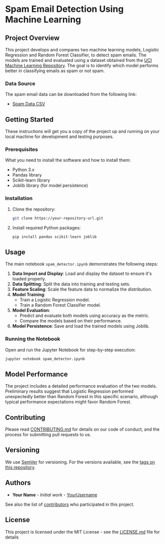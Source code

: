 
# Spam Email Detection Using Machine Learning

## Project Overview

This project develops and compares two machine learning models, Logistic Regression and Random Forest Classifier, to detect spam emails. The models are trained and evaluated using a dataset obtained from the [UCI Machine Learning Repository](https://archive.ics.uci.edu/dataset/94/spambase). The goal is to identify which model performs better in classifying emails as spam or not spam.

### Data Source

The spam email data can be downloaded from the following link:
- [Spam Data CSV](https://static.bc-edx.com/ai/ail-v-1-0/m13/challenge/spam-data.csv)

## Getting Started

These instructions will get you a copy of the project up and running on your local machine for development and testing purposes.

### Prerequisites

What you need to install the software and how to install them:

- Python 3.x
- Pandas library
- Scikit-learn library
- Joblib library (for model persistence)

### Installation

1. Clone the repository:
   ```bash
   git clone https://your-repository-url.git
   ```
2. Install required Python packages:
   ```bash
   pip install pandas scikit-learn joblib
   ```

## Usage

The main notebook `spam_detector.ipynb` demonstrates the following steps:

1. **Data Import and Display**: Load and display the dataset to ensure it's loaded properly.
2. **Data Splitting**: Split the data into training and testing sets.
3. **Feature Scaling**: Scale the feature data to normalize the distribution.
4. **Model Training**:
   - Train a Logistic Regression model.
   - Train a Random Forest Classifier model.
5. **Model Evaluation**:
   - Predict and evaluate both models using accuracy as the metric.
   - Compare the models based on their performance.
6. **Model Persistence**: Save and load the trained models using Joblib.

### Running the Notebook

Open and run the Jupyter Notebook for step-by-step execution:

```bash
jupyter notebook spam_detector.ipynb
```

## Model Performance

The project includes a detailed performance evaluation of the two models. Preliminary results suggest that Logistic Regression performed unexpectedly better than Random Forest in this specific scenario, although typical performance expectations might favor Random Forest.

## Contributing

Please read [CONTRIBUTING.md](https://your-repository-url/CONTRIBUTING.md) for details on our code of conduct, and the process for submitting pull requests to us.

## Versioning

We use [SemVer](http://semver.org/) for versioning. For the versions available, see the [tags on this repository](https://your-repository-url/tags).

## Authors

- **Your Name** - *Initial work* - [YourUsername](https://github.com/YourUsername)

See also the list of [contributors](https://your-repository-url/contributors) who participated in this project.

## License

This project is licensed under the MIT License - see the [LICENSE.md](LICENSE.md) file for details
